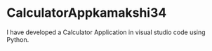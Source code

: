 # CalculatorAppkamakshi34
I have developed a Calculator Application in visual studio code using Python.
